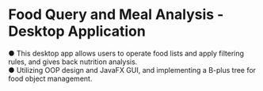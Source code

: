 # Food Query and Meal Analysis - Desktop Application
● This desktop app allows users to operate food lists and apply filtering rules, and gives back nutrition analysis.<br>
● Utilizing OOP design and JavaFX GUI, and implementing a B-plus tree for food object management.

